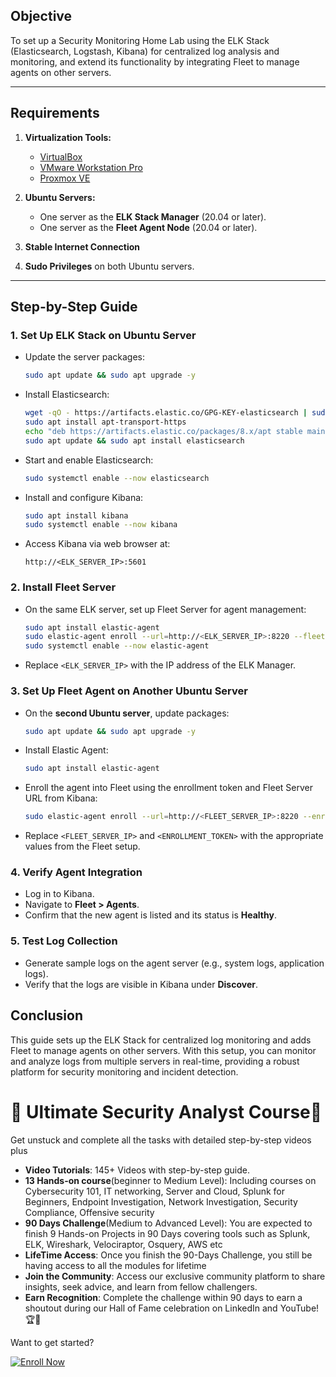 ## Objective  
To set up a Security Monitoring Home Lab using the ELK Stack (Elasticsearch, Logstash, Kibana) for centralized log analysis and monitoring, and extend its functionality by integrating Fleet to manage agents on other servers.

---

## Requirements  
1. **Virtualization Tools:**  
   - [VirtualBox](https://www.virtualbox.org/)  
   - [VMware Workstation Pro](https://www.vmware.com/products/workstation-pro.html)  
   - [Proxmox VE](https://www.proxmox.com/)  

2. **Ubuntu Servers:**  
   - One server as the **ELK Stack Manager** (20.04 or later).  
   - One server as the **Fleet Agent Node** (20.04 or later).

3. **Stable Internet Connection**  
4. **Sudo Privileges** on both Ubuntu servers.

---

## Step-by-Step Guide

### 1. **Set Up ELK Stack on Ubuntu Server**  
   - Update the server packages:  
     ```bash
     sudo apt update && sudo apt upgrade -y
     ```
   - Install Elasticsearch:  
     ```bash
     wget -qO - https://artifacts.elastic.co/GPG-KEY-elasticsearch | sudo apt-key add -
     sudo apt install apt-transport-https
     echo "deb https://artifacts.elastic.co/packages/8.x/apt stable main" | sudo tee -a /etc/apt/sources.list.d/elastic-8.x.list
     sudo apt update && sudo apt install elasticsearch
     ```
   - Start and enable Elasticsearch:  
     ```bash
     sudo systemctl enable --now elasticsearch
     ```
   - Install and configure Kibana:  
     ```bash
     sudo apt install kibana
     sudo systemctl enable --now kibana
     ```
   - Access Kibana via web browser at:  
     ```
     http://<ELK_SERVER_IP>:5601
     ```

### 2. **Install Fleet Server**  
   - On the same ELK server, set up Fleet Server for agent management:  
     ```bash
     sudo apt install elastic-agent
     sudo elastic-agent enroll --url=http://<ELK_SERVER_IP>:8220 --fleet-server-es=http://<ELK_SERVER_IP>:9200
     sudo systemctl enable --now elastic-agent
     ```
   - Replace `<ELK_SERVER_IP>` with the IP address of the ELK Manager.

### 3. **Set Up Fleet Agent on Another Ubuntu Server**  
   - On the **second Ubuntu server**, update packages:  
     ```bash
     sudo apt update && sudo apt upgrade -y
     ```
   - Install Elastic Agent:  
     ```bash
     sudo apt install elastic-agent
     ```
   - Enroll the agent into Fleet using the enrollment token and Fleet Server URL from Kibana:  
     ```bash
     sudo elastic-agent enroll --url=http://<FLEET_SERVER_IP>:8220 --enrollment-token=<ENROLLMENT_TOKEN>
     ```
   - Replace `<FLEET_SERVER_IP>` and `<ENROLLMENT_TOKEN>` with the appropriate values from the Fleet setup.

### 4. **Verify Agent Integration**  
   - Log in to Kibana.  
   - Navigate to **Fleet > Agents**.  
   - Confirm that the new agent is listed and its status is **Healthy**.

### 5. **Test Log Collection**  
   - Generate sample logs on the agent server (e.g., system logs, application logs).  
   - Verify that the logs are visible in Kibana under **Discover**.

## Conclusion  
This guide sets up the ELK Stack for centralized log monitoring and adds Fleet to manage agents on other servers. With this setup, you can monitor and analyze logs from multiple servers in real-time, providing a robust platform for security monitoring and incident detection.

# 🌟 Ultimate Security Analyst Course🌟

Get unstuck and complete all the tasks with detailed step-by-step videos plus

- **Video Tutorials**: 145+ Videos with step-by-step guide.
- **13 Hands-on course**(beginner to Medium Level): Including courses on Cybersecurity 101, IT networking, Server and Cloud, Splunk for Beginners, Endpoint Investigation, Network Investigation, Security Compliance, Offensive security
- **90 Days Challenge**(Medium to Advanced Level): You are expected to finish 9 Hands-on Projects in 90 Days covering tools such as Splunk, ELK, Wireshark, Velociraptor, Osquery, AWS etc
- **LifeTime Access**: Once you finish the 90-Days Challenge, you still be having access to all the modules for lifetime
- **Join the Community**: Access our exclusive community platform to share insights, seek advice, and learn from fellow challengers.
- **Earn Recognition**: Complete the challenge within 90 days to earn a shoutout during our Hall of Fame celebration on LinkedIn and YouTube! 🏆📣

Want to get started?

<a href="https://learn.haxsecurity.com/services/90securitychallenge">
  <img src="https://img.shields.io/badge/-Enroll%20Now-008CBA?&style=for-the-badge&logo=Book&logoColor=white" alt="Enroll Now"/>
</a>

